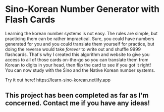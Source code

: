 # Sino-Korean Number Generator with Flash Cards

Learning the korean number systems is not easy. The rules are simple, but practicing them can be rather impractical. Sure, you could have numbers generated for you and you could translate them yourself for practice, but doing the reverse would take _forever_ to write out and shuffle 9999 flashcards. That's why I created this algorithm and website to give you access to all of those cards on-the-go so you can translate them from Korean to digits in your head, then flip the card to see if you got it right! <br> You can now study with the Sino and the Native Korean number systems.

Try it out here! https://learn-sino-korean.netlify.app

## This project has been completed as far as I'm concerned. Contact me if you have any ideas!
